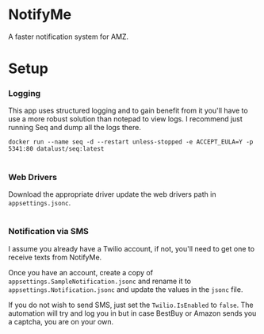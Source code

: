 # NotifyMe
A faster notification system for AMZ.


# Setup

### Logging

This app uses structured logging and to gain benefit from it you'll have to use a more robust solution than notepad to view logs. I recommend just running Seq and dump all the logs there.

`docker run --name seq -d --restart unless-stopped -e ACCEPT_EULA=Y -p 5341:80 datalust/seq:latest` 

#
### Web Drivers
Download the appropriate driver update the web drivers path in `appsettings.jsonc`.

#
### Notification via SMS
I assume you already have a Twilio account, if not, you'll need to get one to receive texts from NotifyMe.

Once you have an account, create a copy of `appsettings.SampleNotification.jsonc` and rename it to `appsettings.Notification.jsonc` and update the values in the `jsonc` file. 

If you do not wish to send SMS, just set the `Twilio.IsEnabled` to `false`.
The automation will try and log you in but in case BestBuy or Amazon sends you a captcha, you are on your own.